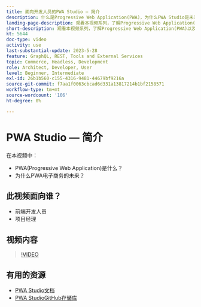 ```yaml
---
title: 面向开发人员的PWA Studio — 简介
description: 什么是Progressive Web Application(PWA)，为什么PWA Studio是未来​。
landing-page-description: 观看本视频系列，了解Progressive Web Application(PWA)以及PWA Studio是未来趋势的原因 [!DNL Commerce] 站点。
short-description: 观看本视频系列，了解Progressive Web Application(PWA)以及PWA Studio是未来趋势的原因 [!DNL Commerce] 站点。
kt: 5644
doc-type: video
activity: use
last-substantial-update: 2023-5-28
feature: GraphQL, REST, Tools and External Services
topic: Commerce, Headless, Development
role: Architect, Developer, User
level: Beginner, Intermediate
exl-id: 26b1b560-c155-4316-9481-44679bf9216a
source-git-commit: f7aa1f0063cbcad6d331a13817214b1bf2158571
workflow-type: tm+mt
source-wordcount: '106'
ht-degree: 0%

---
```


# PWA Studio — 简介

在本视频中：

- PWA(Progressive Web Application)是什么？
- 为什么PWA电子商务的未来？

## 此视频面向谁？

- 前端开发人员
- 项目经理

## 视频内容

>[!VIDEO](https://video.tv.adobe.com/v/35715?quality=12&learn=on)

## 有用的资源

- [PWA Studio文档](https://developer.adobe.com/commerce/pwa-studio/)
- [PWA StudioGitHub存储库](https://github.com/magento/pwa-studio)
